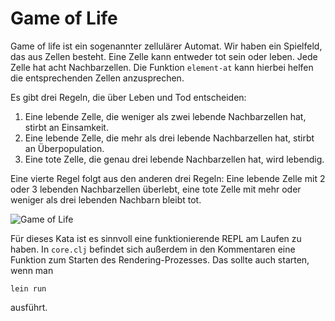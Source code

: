 # Game of Life

Game of life ist ein sogenannter zellulärer Automat. Wir haben ein Spielfeld,
das aus Zellen besteht. Eine Zelle kann entweder tot sein oder leben. Jede Zelle
hat acht Nachbarzellen. Die Funktion `element-at` kann hierbei helfen die
entsprechenden Zellen anzusprechen.

Es gibt drei Regeln, die über Leben und Tod entscheiden:

1. Eine lebende Zelle, die weniger als zwei lebende Nachbarzellen hat, stirbt an
   Einsamkeit.
2. Eine lebende Zelle, die mehr als drei lebende Nachbarzellen hat, stirbt an
   Überpopulation.
3. Eine tote Zelle, die genau drei lebende Nachbarzellen hat, wird lebendig.

Eine vierte Regel folgt aus den anderen drei Regeln: Eine lebende Zelle mit 2
oder 3 lebenden Nachbarzellen überlebt, eine tote Zelle mit mehr oder weniger
als drei lebenden Nachbarn bleibt tot.

![Game of Life](http://www3.hhu.de/stups/downloads/dojo/gol.png)

Für dieses Kata ist es sinnvoll eine funktionierende REPL am Laufen zu haben.
In `core.clj` befindet sich außerdem in den Kommentaren eine Funktion zum
Starten des Rendering-Prozesses. Das sollte auch starten, wenn man

    lein run
    
ausführt.